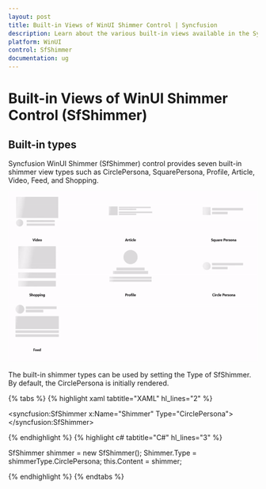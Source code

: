 ```yaml
---
layout: post
title: Built-in Views of WinUI Shimmer Control | Syncfusion
description: Learn about the various built-in views available in the Syncfusion WinUI Shimmer(SfShimmer) control, including Circle Persona, Square Persona, Profile, Article, Video, Feed, and Shopping.
platform: WinUI
control: SfShimmer
documentation: ug
---
```


# Built-in Views of WinUI Shimmer Control (SfShimmer)

## Built-in types

Syncfusion WinUI Shimmer (SfShimmer) control provides seven built-in shimmer view types such as CirclePersona, SquarePersona, Profile, Article, Video, Feed, and Shopping.

![WinUI Shimmmer control with DefaultView](SfShimmer_images/BuiltinView_images/winui_shimmer_BuiltinView.gif)

The built-in shimmer types can be used by setting the Type of SfShimmer. By default, the CirclePersona is initially rendered.

{% tabs %}
{% highlight xaml tabtitle="XAML" hl_lines="2" %}

<syncfusion:SfShimmer x:Name="Shimmer"
                   Type="CirclePersona">
</syncfusion:SfShimmer>

{% endhighlight %}
{% highlight c# tabtitle="C#" hl_lines="3" %}

SfShimmer shimmer = new SfShimmer();
Shimmer.Type = shimmerType.CirclePersona;
this.Content = shimmer;

{% endhighlight %}
{% endtabs %}